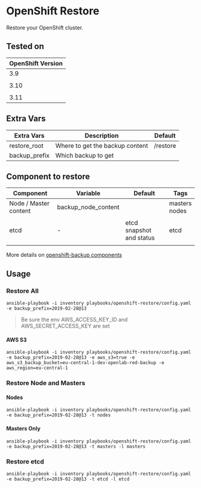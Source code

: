 # OpenShift Restore

Restore your OpenShift cluster.

## Tested on

| OpenShift Version   |
|---------------------|
|       3.9           |
|                     |
|       3.10          |
|                     |
|       3.11          |

## Extra Vars

|    Extra Vars          |  Description                                          |  Default  |
|------------------------|-------------------------------------------------------|-----------|
| restore_root           |   Where to get the backup content                     |  /restore |
| backup_prefix          |   Which backup to get                                 |           |


## Component to restore


|    Component           |  Variable           | Default                                   |   Tags   |
|------------------------|---------------------|-------------------------------------------|--------- |
| Node / Master content  | backup_node_content |                                           | masters <br> nodes    |
|                        |                     |                                           |          |
|         etcd           |          -          |   etcd snapshot and status                |   etcd   |
|                        |                     |                                           |          |

More details on [openshift-backup components](../openshift-backup/README.md)


## Usage


### Restore All

```
ansible-playbook -i inventory playbooks/openshift-restore/config.yaml -e backup_prefix=2019-02-28@13
```

>
> Be sure the env AWS_ACCESS_KEY_ID and AWS_SECRET_ACCESS_KEY are set
>

#### AWS S3

```
ansible-playbook -i inventory playbooks/openshift-restore/config.yaml -e backup_prefix=2019-02-28@13 -e aws_s3=true -e aws_s3_backup_bucket=eu-central-1-dev-openlab-red-backup -e aws_region=eu-central-1
```

### Restore Node and Masters

#### Nodes

```
ansible-playbook -i inventory playbooks/openshift-restore/config.yaml -e backup_prefix=2019-02-28@13 -t nodes
```

#### Masters Only

```
ansible-playbook -i inventory playbooks/openshift-restore/config.yaml -e backup_prefix=2019-02-28@13 -t masters -l masters
```

### Restore etcd

```
ansible-playbook -i inventory playbooks/openshift-restore/config.yaml -e backup_prefix=2019-02-28@13 -t etcd -l etcd
```
